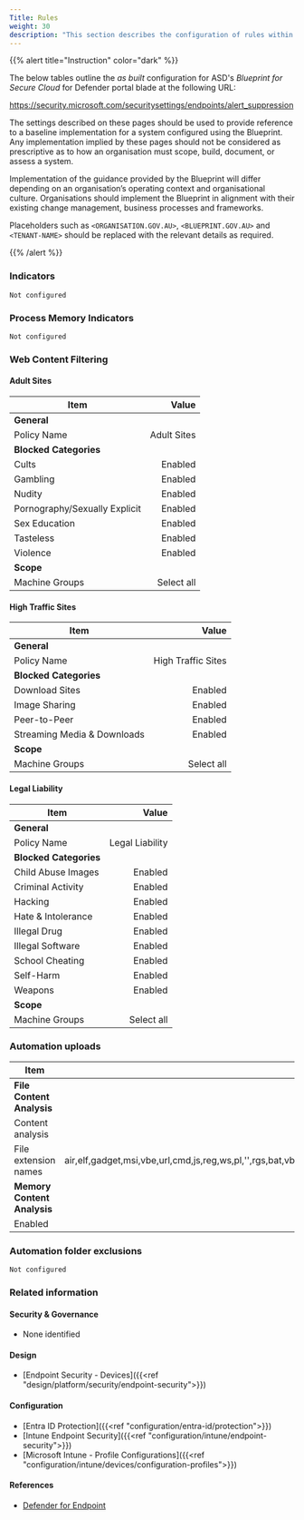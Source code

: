 ```yaml
---
Title: Rules
weight: 30
description: "This section describes the configuration of rules within Microsoft Defender associated with systems built according to the guidance provided by ASD's Blueprint for Secure Cloud."
---
```


{{% alert title="Instruction" color="dark" %}}
 
The below tables outline the *as built* configuration for ASD's *Blueprint for Secure Cloud* for Defender portal blade at the following URL: 

https://security.microsoft.com/securitysettings/endpoints/alert_suppression
 
The settings described on these pages should be used to provide reference to a baseline implementation for a system configured using the Blueprint. Any implementation implied by these pages should not be considered as prescriptive as to how an organisation must scope, build, document, or assess a system.

Implementation of the guidance provided by the Blueprint will differ depending on an organisation’s operating context and organisational culture. Organisations should implement the Blueprint in alignment with their existing change management, business processes and frameworks.

Placeholders such as `<ORGANISATION.GOV.AU>`, `<BLUEPRINT.GOV.AU>` and `<TENANT-NAME>` should be replaced with the relevant details as required.
 
{{% /alert %}}

### Indicators

`Not configured`

### Process Memory Indicators

`Not configured`

### Web Content Filtering

#### Adult Sites

| Item                          | Value       |
| ----------------------------- | -----------:|
| **General**                   |             |
| Policy Name                   | Adult Sites |
| **Blocked Categories**        |             |
| Cults                         | Enabled     |
| Gambling                      | Enabled     |
| Nudity                        | Enabled     |
| Pornography/Sexually Explicit | Enabled     |
| Sex Education                 | Enabled     |
| Tasteless                     | Enabled     |
| Violence                      | Enabled     |
| **Scope**                     |             |
| Machine Groups                | Select all  |

#### High Traffic Sites

| Item                        | Value              |
| --------------------------- | ------------------:|
| **General**                 |                    |
| Policy Name                 | High Traffic Sites |
| **Blocked Categories**      |                    |
| Download Sites              | Enabled            |
| Image Sharing               | Enabled            |
| Peer-to-Peer                | Enabled            |
| Streaming Media & Downloads | Enabled            |
| **Scope**                   |                    |
| Machine Groups              | Select all         |

#### Legal Liability

| Item                   |           Value |
| ---------------------- | --------------: |
| **General**            |                 |
| Policy Name            | Legal Liability |
| **Blocked Categories** |                 |
| Child Abuse Images     |         Enabled |
| Criminal Activity      |         Enabled |
| Hacking                |         Enabled |
| Hate & Intolerance     |         Enabled |
| Illegal Drug           |         Enabled |
| Illegal Software       |         Enabled |
| School Cheating        |         Enabled |
| Self-Harm              |         Enabled |
| Weapons                |         Enabled |
| **Scope**              |                 |
| Machine Groups         |      Select all |

### Automation uploads

| Item                        |                                                                                                                       Value |
| --------------------------- | --------------------------------------------------------------------------------------------------------------------------: |
| **File Content Analysis**   |                                                                                                                             |
| Content analysis            |                                                                                                                          On |
| File extension names        | air,elf,gadget,msi,vbe,url,cmd,js,reg,ws,pl,'',rgs,bat,vbs,inf,cpl,vb,ps1,job,ko.gz,exe,wsf,dll,py,rb,sh,scr,ko,com,tcl,sys |
| **Memory Content Analysis** |                                                                                                                             |
| Enabled                     |                                                                                                                          On |

### Automation folder exclusions

`Not configured`

### Related information

#### Security & Governance

* None identified
  
#### Design

* [Endpoint Security - Devices]({{<ref "design/platform/security/endpoint-security">}})

  
#### Configuration

* [Entra ID Protection]({{<ref "configuration/entra-id/protection">}})
* [Intune Endpoint Security]({{<ref "configuration/intune/endpoint-security">}})
* [Microsoft Intune - Profile Configurations]({{<ref "configuration/intune/devices/configuration-profiles">}})

#### References

* [Defender for Endpoint](https://learn.microsoft.com/microsoft-365/security/defender-endpoint)